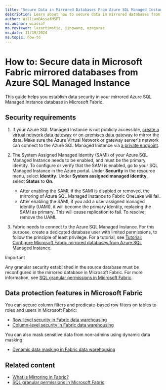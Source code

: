 ```yaml
---
title: "Secure Data in Mirrored Databases From Azure SQL Managed Instance"
description: Learn about how to secure data in mirrored databases from Azure SQL Managed Instance in Microsoft Fabric.
author: WilliamDAssafMSFT
ms.author: wiassaf
ms.reviewer: lazartimotic, jingwang, nzagorac
ms.date: 11/19/2024
ms.topic: how-to
---
```


# How to: Secure data in Microsoft Fabric mirrored databases from Azure SQL Managed Instance

This guide helps you establish data security in your mirrored Azure SQL Managed Instance database in Microsoft Fabric.

## Security requirements

1. If your Azure SQL Managed Instance is not publicly accessible, [create a virtual network data gateway](/data-integration/vnet/create-data-gateways) or [on-premises data gateway](/data-integration/gateway/service-gateway-onprem) to mirror the data. Make sure the Azure Virtual Network or gateway server's network can connect to the Azure SQL Managed Instance via [a private endpoint](/azure/azure-sql/managed-instance/private-endpoint-overview?view=azuresql-mi&preserve-view=true).
1. The System Assigned Managed Identity (SAMI) of your Azure SQL Managed Instance needs to be enabled, and must be the primary identity. To configure or verify that the SAMI is enabled, go to your SQL Managed Instance in the Azure portal. Under **Security** in the resource menu, select **Identity**. Under **System assigned managed identity**, select **Status** to **On**.
   - After enabling the SAMI, if the SAMI is disabled or removed, the mirroring of Azure SQL Managed Instance to Fabric OneLake will fail.
   - After enabling the SAMI, if you add a user assigned managed identity (UAMI), it will become the primary identity, replacing the SAMI as primary. This will cause replication to fail. To resolve, remove the UAMI.

1. Fabric needs to connect to the Azure SQL Managed Instance. For this purpose, create a dedicated database user with limited permissions, to follow the principle of least privilege. For a tutorial, see [Tutorial: Configure Microsoft Fabric mirrored databases from Azure SQL Managed Instance](../mirroring/azure-sql-managed-instance-tutorial.md).

> [!IMPORTANT]
> Any granular security established in the source database must be reconfigured in the mirrored database in Microsoft Fabric.
> For more information, see [SQL granular permissions in Microsoft Fabric](../data-warehouse/sql-granular-permissions.md).

## Data protection features in Microsoft Fabric

You can secure column filters and predicate-based row filters on tables to roles and users in Microsoft Fabric:

- [Row-level security in Fabric data warehousing](../data-warehouse/row-level-security.md)
- [Column-level security in Fabric data warehousing](../data-warehouse/column-level-security.md)

You can also mask sensitive data from non-admins using dynamic data masking:

- [Dynamic data masking in Fabric data warehousing](../data-warehouse/dynamic-data-masking.md)

## Related content

- [What is Mirroring in Fabric?](../mirroring/overview.md)
- [SQL granular permissions in Microsoft Fabric](../data-warehouse/sql-granular-permissions.md)
